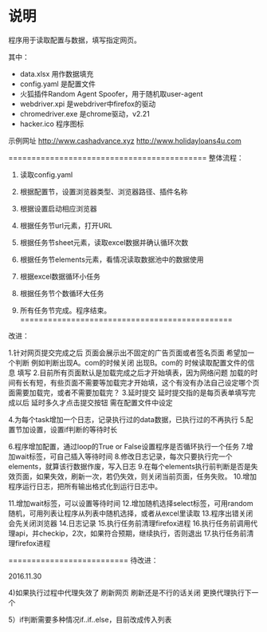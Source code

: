 # 说明

程序用于读取配置与数据，填写指定网页。

其中：

- data.xlsx 用作数据填充
- config.yaml 是配置文件
- 火狐插件Random Agent Spoofer，用于随机取user-agent
- webdriver.xpi 是webdriver中firefox的驱动
- chromedriver.exe 是chrome驱动，v2.21
- hacker.ico 程序图标


示例网址
http://www.cashadvance.xyz
http://www.holidayloans4u.com

===========================================
整体流程：

1. 读取config.yaml
2. 根据配置节，设置浏览器类型、浏览器路径、插件名称
3. 根据设置启动相应浏览器

4. 根据任务节url元素，打开URL
5. 根据任务节sheet元素，读取excel数据并确认循环次数
6. 根据任务节elements元素，看情况读取数据池中的数据使用
7. 根据excel数据循环小任务
8. 根据任务节个数循环大任务

9. 所有任务节完成。程序结束。
==============================================

改进：


1.针对网页提交完成之后 页面会展示出不固定的广告页面或者签名页面 希望加一个判断 例如判断出现A。com的时候关闭 出现B。com的 时候读取配置文件的信息 填写
2.目前所有页面默认是加载完成之后才开始填表，因为网络问题 加载的时间有长有短，有些页面不需要等加载完才开始填，这个有没有办法自己设定哪个页面需要加载完，或者不需要加载完？
3.延时提交 延时提交指的是每页表单填写完成以后 延时多久才点击提交按钮 需在配置文件中设定


4.为每个task增加一个日志，记录执行过的data数据，已执行过的不再执行
5.配置节加设置，设置if判断的等待时长

6.程序增加配置，通过loop的True or False设置程序是否循环执行一个任务
7.增加wait标签，可自己插入等待时间
8.修改日志记录，每次只要执行完一个elements，就算该行数据作废，写入日志
9.在每个elements执行前判断是否是失效页面，如果失效，刷新一次，若仍失效，则关闭当前页面，任务失败。
10.增加程序运行日志，把所有输出格式化到运行日志中。

11.增加wait标签，可以设置等待时间
12.增加随机选择select标签，可用random随机，可用列表让程序从列表中随机选择，或者从excel里读取
13.程序出错关闭会先关闭浏览器
14.日志记录
15.执行任务前清理firefox进程
16.执行任务前调用代理api，并checkip，2次，如果符合预期，继续执行，否则退出
17.执行任务前清理firefox进程

==========================
待改进：

2016.11.30

4)如果执行过程中代理失效了 刷新网页 刷新还是不行的话关闭 更换代理执行下一个

5）if判断需要多种情况if..if..else，目前改成传入列表
